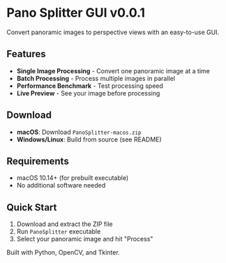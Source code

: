 # Pano Splitter GUI v0.0.1

Convert panoramic images to perspective views with an easy-to-use GUI.

## Features

- **Single Image Processing** - Convert one panoramic image at a time
- **Batch Processing** - Process multiple images in parallel
- **Performance Benchmark** - Test processing speed
- **Live Preview** - See your image before processing

## Download

- **macOS**: Download `PanoSplitter-macos.zip`
- **Windows/Linux**: Build from source (see README)

## Requirements

- macOS 10.14+ (for prebuilt executable)
- No additional software needed

## Quick Start

1. Download and extract the ZIP file
2. Run `PanoSplitter` executable
3. Select your panoramic image and hit "Process"

Built with Python, OpenCV, and Tkinter.
